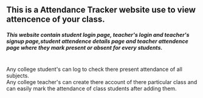 ## This is a Attendance Tracker website use to view attencence of your class.
##### This website contain student login page, teacher's login and teacher's signup page,student attendence details page and teacher attendence page where they mark present or absent for every students.
<br>
Any college student's can log to check there present attendance of all subjects.
<br>
Any college teacher's can create there account of there particular class and can easily mark the attendance of class students after adding them.